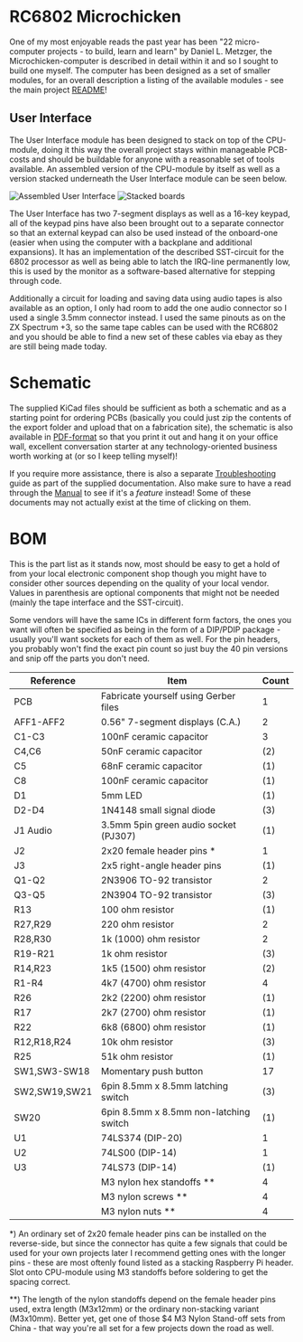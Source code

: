 # RC6802 Microchicken

One of my most enjoyable reads the past year has been "22 micro-computer projects - to build, learn and learn" by Daniel L. Metzger, the Microchicken-computer is described in detail within it and so I sought to build one myself. The computer has been designed as a set of smaller modules, for an overall description a listing of the available modules - see the main project [README](https://github.com/tebl/RC6802-Microchicken)!

## User Interface
The User Interface module has been designed to stack on top of the CPU-module, doing it this way the overall project stays within manageable PCB-costs and should be buildable for anyone with a reasonable set of tools available. An assembled version of the CPU-module by itself as well as a version stacked underneath the User Interface module can be seen below.

![Assembled User Interface](https://github.com/tebl/RC6802-Microchicken/raw/master/gallery/2019-11-25%2019.54.22.jpg)
![Stacked boards](https://github.com/tebl/RC6802-Microchicken/raw/master/gallery/2019-11-25%2020.13.31.jpg)

The User Interface has two 7-segment displays as well as a 16-key keypad, all of the keypad pins have also been brought out to a separate connector so that an external keypad can also be used instead of the onboard-one (easier when using the computer with a backplane and additional expansions). It has an implementation of the described SST-circuit for the 6802 processor as well as being able to latch the IRQ-line permanently low, this is used by the monitor as a software-based alternative for stepping through code.

Additionally a circuit for loading and saving data using audio tapes is also available as an option, I only had room to add the one audio connector so I used a single 3.5mm connector instead. I used the same pinouts as on the ZX Spectrum +3, so the same tape cables can be used with the RC6802 and you should be able to find a new set of these cables via ebay as they are still being made today.

# Schematic
The supplied KiCad files should be sufficient as both a schematic and as a starting point for ordering PCBs (basically you could just zip the contents of the export folder and upload that on a fabrication site), the schematic is also available in [PDF-format](https://github.com/tebl/RC6802-Microchicken/raw/master/RC6802%20UI/export/RC6802%20UI.pdf) so that you print it out and hang it on your office wall, excellent conversation starter at any technology-oriented business worth working at (or so I keep telling myself)!

If you require more assistance, there is also a separate [Troubleshooting](https://github.com/tebl/RC6802-Microchicken/blob/master/Troubleshooting.md) guide as part of the supplied documentation. Also make sure to have a read through the [Manual](https://github.com/tebl/RC6802-Microchicken/blob/master/Manual.md) to see if it's a *feature* instead! Some of these documents may not actually exist at the time of clicking on them.


# BOM
This is the part list as it stands now, most should be easy to get a hold of from your local electronic component shop though you might have to consider other sources depending on the quality of your local vendor. Values in parenthesis are optional components that might not be needed (mainly the tape interface and the SST-circuit).

Some vendors will have the same ICs in different form factors, the ones you want will often be specified as being in the form of a DIP/PDIP package - usually you'll want sockets for each of them as well. For the pin headers, you probably won't find the exact pin count so just buy the 40 pin versions and snip off the parts you don't need.

| Reference       | Item                                  | Count |
| --------------- | ------------------------------------- | ----- |
| PCB             | Fabricate yourself using Gerber files |     1 |
| AFF1-AFF2       | 0.56" 7-segment displays (C.A.)       |     2 |
| C1-C3           | 100nF ceramic capacitor               |     3 |
| C4,C6           | 50nF ceramic capacitor                |    (2)|
| C5              | 68nF ceramic capacitor                |    (1)|
| C8              | 100nF ceramic capacitor               |    (1)|
| D1              | 5mm LED                               |    (1)|
| D2-D4           | 1N4148 small signal diode             |    (3)|
| J1 Audio        | 3.5mm 5pin green audio socket (PJ307) |    (1)|
| J2              | 2x20 female header pins *             |     1 |
| J3              | 2x5 right-angle header pins           |    (1)|
| Q1-Q2           | 2N3906 TO-92 transistor               |     2 |
| Q3-Q5           | 2N3904 TO-92 transistor               |    (3)|
| R13             | 100 ohm resistor                      |    (1)|
| R27,R29         | 220 ohm resistor                      |     2 |
| R28,R30         | 1k (1000) ohm resistor                |     2 |
| R19-R21         | 1k ohm resistor                       |    (3)|
| R14,R23         | 1k5 (1500) ohm resistor               |    (2)|
| R1-R4           | 4k7 (4700) ohm resistor               |     4 |
| R26             | 2k2 (2200) ohm resistor               |    (1)|
| R17             | 2k7 (2700) ohm resistor               |    (1)|
| R22             | 6k8 (6800) ohm resistor               |    (1)|
| R12,R18,R24     | 10k ohm resistor                      |    (3)|
| R25             | 51k ohm resistor                      |    (1)|
| SW1,SW3-SW18    | Momentary push button                 |    17 |
| SW2,SW19,SW21   | 6pin 8.5mm x 8.5mm latching switch    |    (3)|
| SW20            | 6pin 8.5mm x 8.5mm non-latching switch|    (1)|
| U1              | 74LS374 (DIP-20)                      |     1 |
| U2              | 74LS00 (DIP-14)                       |     1 |
| U3              | 74LS73 (DIP-14)                       |    (1)|
|                 | M3 nylon hex standoffs **             |     4 |
|                 | M3 nylon screws **                    |     4 |
|                 | M3 nylon nuts **                      |     4 |

*) An ordinary set of 2x20 female header pins can be installed on the reverse-side, but since the connector has quite a few signals that could be used for your own projects later I recommend getting ones with the longer pins - these are most oftenly found listed as a stacking Raspberry Pi header. Slot onto CPU-module using M3 standoffs before soldering to get the spacing correct.

**) The length of the nylon standoffs depend on the female header pins used, extra length (M3x12mm) or the ordinary non-stacking variant (M3x10mm). Better yet, get one of those $4 M3 Nylon Stand-off sets from China - that way you're all set for a few projects down the road as well.